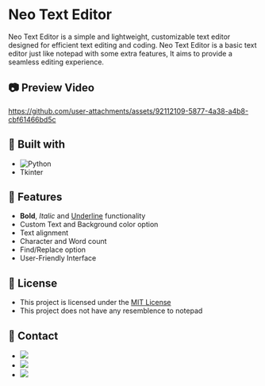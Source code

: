# Neo Text Editor
Neo Text Editor is a simple and lightweight, customizable text editor designed for efficient text editing and coding. Neo Text Editor is a basic text editor just like notepad with some extra features, It aims to provide a seamless editing experience.

## :camera: Preview Video
https://github.com/user-attachments/assets/92112109-5877-4a38-a4b8-cbf61466bd5c

## :scroll: Built with
- ![Python](https://img.shields.io/badge/python-3670A0?style=for-the-badge&logo=python&logoColor=ffdd54)
- Tkinter 

## :rocket: Features
- **Bold**, *Italic* and <ins>Underline</ins> functionality
- Custom Text and Background color option
- Text alignment 
- Character and Word count 
- Find/Replace option
- User-Friendly Interface

## :file_folder: License
- This project is licensed under the [MIT License](https://choosealicense.com/licenses/mit/)
- This project does not have any resemblence to notepad

## :handshake: Contact
- <a href="https://in.linkedin.com/in/iamsujalkr/" target="_blank"><img loading="lazy" src="https://img.shields.io/badge/-LinkedIn-%230077B5?style=for-the-badge&logo=linkedin&logoColor=white" target="_blank"></a> 
- <a href="https://www.instagram.com/iamsujalkr/" target="_blank"><img loading="lazy" src="https://img.shields.io/badge/Instagram-%23E4405F.svg?style=for-the-badge&logo=Instagram&logoColor=white" target="_blank"></a> 
- <a href="https://twitter.com/iamsujalkr?lang=en" target="_blank"><img loading="lazy" src="https://img.shields.io/badge/X-%23000000.svg?style=for-the-badge&logo=X&logoColor=white" target="_blank"></a> 

